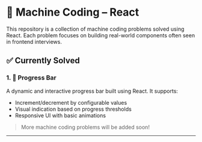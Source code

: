 # 🚀 Machine Coding – React

This repository is a collection of machine coding problems solved using React. Each problem focuses on building real-world components often seen in frontend interviews.

## ✅ Currently Solved

### 1. 🔄 Progress Bar

A dynamic and interactive progress bar built using React. It supports:
- Increment/decrement by configurable values
- Visual indication based on progress thresholds
- Responsive UI with basic animations

> More machine coding problems will be added soon!

---